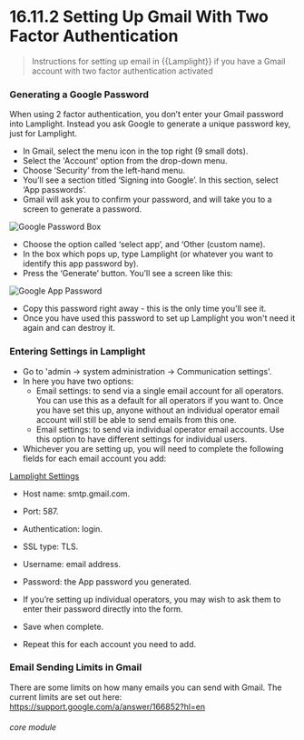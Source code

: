 # 16.11.2 Setting Up Gmail With Two Factor Authentication

> Instructions for setting up email in {{Lamplight}} if you have a Gmail account with two factor authentication activated

### Generating a Google Password

When using 2 factor authentication, you don’t enter your Gmail password into Lamplight.  Instead you ask Google to generate a unique password key, just for Lamplight.

- In Gmail, select the menu icon in the top right  (9 small dots). 
- Select the 'Account' option from the drop-down menu.
- Choose ‘Security’ from the left-hand menu.  
- You’ll see a section titled ‘Signing into Google’. In this section, select ‘App passwords’.  
- Gmail will ask you to confirm your password, and will take you to a screen to generate a password.

![Google Password Box](16.11.2a.png)

- Choose the option called ‘select app’, and ‘Other (custom name).  
- In the box which pops up, type Lamplight (or whatever you want to identify this app password by).  
- Press the ‘Generate’ button. You’ll see a screen like this:

![Google App Password](16.11.2b.png)

- Copy this password right away - this is the only time you'll see it. 
- Once you have used this password to set up Lamplight you won't need it again and can destroy it.

### Entering Settings in Lamplight

- Go to 'admin -> system administration -> Communication settings'.
- In here you have two options:
   - Email settings: to send via a single email account for all operators. You can use this as a default for all operators if you want to. Once you have set this up, anyone without an individual operator email account will still be able to send emails from this one.
   - Email settings: to send via individual operator email accounts. Use this option to have different settings for individual users.
- Whichever you are setting up, you will need to complete the following fields for each email account you add:
  
[Lamplight Settings](16.11.1c.png)
  
  -  Host name: smtp.gmail.com.
   - Port: 587.
   - Authentication: login.
   - SSL type: TLS.
   - Username: email address.
   - Password: the App password you generated.
   
 - If you’re setting up individual operators, you may wish to ask them to enter their password directly into the form.
 - Save when complete.
 - Repeat this for each account you need to add.

### Email Sending Limits in Gmail

There are some limits on how many emails you can send with Gmail. The current limits are set out here: https://support.google.com/a/answer/166852?hl=en


###### core module
